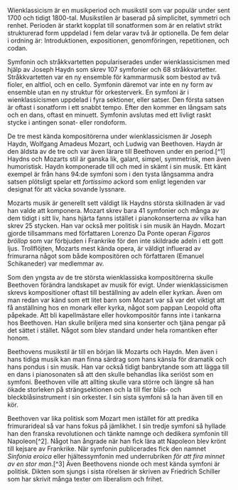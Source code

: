 Wienklassicism är en musikperiod och musikstil som var populär under sent 1700 och tidigt 1800-tal. Musikstilen är baserad på simplicitet, symmetri och renhet. 
Perioden är starkt kopplat till sonatformen som är en relativt strikt strukturerad form  uppdelad i fem delar varav två är optionella. De fem delar i ordning är: Introduktionen, expositionen, genomföringen, repetitionen, och codan.

Symfonin och stråkkvartetten populariserades under wienklassicismen med hjälp av Joseph Haydn som skrev 107 symfonier och 68 stråkkvartetter. Stråkkvartetten var en ny ensemble för kammarmusik som bestod av två fioler, en altfiol, och en cello. Symfonin däremot var inte en ny form av ensemble utan en ny struktur för orkesterverk. En symfoni är i wienklassicismen uppdelad i fyra sektioner, eller satser. Den första satsen är oftast i sonatform i ett snabbt tempo. Efter den kommer en långsam sats och en dans, oftast en minuett. Symfonin avslutas med ett livligt raskt stycke i antingen sonat- eller rondoform.

De tre mest kända kompositörerna under wienklassicismen är Joseph Haydn, Wolfgang Amadeus Mozart, och  Ludwig van Beethoven. Haydn är den äldsta av de tre och var även lärare till Beethoven under en period.[^1] Haydns och Mozarts stil är ganska lik, galant, simpel, symmetrisk, men även humoristisk. Haydn komponerade till och med in skämt i sin musik. Ett känt exempel är från hans 94:de symfoni som i den tysta långsamma andra satsen plötsligt spelar ett *fortissimo* ackord som enligt legenden var designat för att väcka sovande lyssnare.

Mozarts musik är generellt sett väldigt lik Haydns största skillnaden är vad han valde att komponera. Mozart skrev bara 41 symfonier och många av dem tidigt i sitt liv, hans hjärta fanns istället i pianokonserterna av vilka han skrev 25 stycken. Han var också mer politisk i sin musik än Haydn. Mozart gjorde tillsammans med författaren Lorenzo Da Ponte operan *Figaros bröllop* som var förbjuden i Frankrike för den inte skildrade adeln i ett gott ljus. Trollflöjten, Mozarts mest kända opera, är väldigt influerad av frimurarna något som både kompositören och författaren (Emanuel Schikaneder) var medlemmar av.

Som den yngsta av de tre största wienklassiska kompositörerna skulle Beethoven förändra landskapet av musik för evigt. Under wienklassicismen skrevs kompositioner oftast till beställning av adeln eller kyrkan. Även om man redan var känd som ett litet barn som Mozart var så var det viktigt att få anställning hos en monark eller kyrka, något som pappan Leopold ofta påpekade. Att bli kapellmästare eller hovkompositör fanns inte i tankarna hos Beethoven. Han skulle briljera med sina konserter och tjäna pengar på det sättet i stället. Något som blev standard under hela romantiken efter honom.

Beethovens musikstil är till en början lik Mozarts och Haydn. Men även i hans tidiga musik kan man finna särdrag som hans känsla för dramatik och hans pondus i sin musik. Han var också tidigt banbrytande som att lägga till en dans i pianosonaten så att den skulle behandlas lika seriöst som en symfoni. Beethoven ville att allting skulle vara större och längre så han ökade storleken på strängsektionen och la till fler blås- och bleckblåsinstrument i sin orkester. I sin sista symfoni så la han även till en kör.

Beethoven var lika politisk som Mozart men istället för att predika frimurarideal så var hans fokus på jämlikhet. I sin tredje symfoni så hyllade han den franska revolutionen och tänkte namnge och dedikera symfonin till Napoleon[^2]. Något han ångrade när han fick lära att Napoleon blev krönt till kejsare av Frankrike. När symfonin publicerades fick den namnet *Sinfonia eroica* eller hjältessymfonin med underrubriken *för att fira minnet av en stor man*.[^3] Även Beethovens nionde och mest kända symfoni är politisk. Dikten som sjungs i sista rörelsen är skriven av Friedrich Schiller som har skrivit många texter om liberalism och frihet.